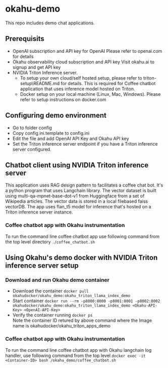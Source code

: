 # okahu-demo
This repo includes demo chat applications.

## Prerequisits
- OpenAI subscription and API key for OpenAI
Please refer to openai.com for details
- Okahu observability cloud subscription and API key
Visit okahu.ai to signup and get API key
- NVIDIA Triton Inference server.
  - To setup your own cloud/self hosted setup, please refer to triton-setup\README.md for details. This is required for Coffee chatbot application that uses inference model hosted on Triton.
  - Docker setup on your local machine (Linux, Mac, Windows). Please refer to setup instructions on docker.com

## Configuring demo environment
- Go to folder config
- Copy config.ini.template to config.ini
- Edit the file and add OpenAI API Key and Okahu API key
- Set the Triton inference server endpoint if you have a Triton inference server configured.


## Chatbot client using NVIDIA Triton inference server
This application uses RAG design pattern to facilitates a coffee chat bot. It's a python program that uses Langchain library. The vector dataset is built using multi-qa-mpnet-base-dot-v1 from Huggingface from a set of Wikipedia articles. The vector data is stored in a local filebased faiss vectorDB. The app uses flan_t5 model for inference that's hosted on a Triton inference server instance.
### Coffee chatbot app with Okahu instrumentation
To run the command line coffee chatbot app use following command from the top level directory
```./coffee_chatbot.sh```

## Using Okahu's demo docker with NVIDIA Triton inference server setup
### Download and run Okahu demo container
- Download the container
  ```docker pull okahudocker/okahu_demo:okahu_triton_llama_index_demo```
- Start container
  ```docker run --rm -p8000:8000 -p8001:8001 -p8002:8002  okahudocker/okahu_demo:okahu_triton_llama_index_demo <Okahu-API-Key> <OpenAI-API-Key> ```
- Verify the container running
  ``` docker ps ```  
  Note the container ID retured by above command where the Image name is okahudocker/okahu_triton_apps_demo
### Coffee chatbot app with Okahu instrumentation
To run the command line coffee chatbot app with Okahu langchain log handler, use following command from the top level
``` docker exec -it <Container-ID> bash /okahu_demo/coffee_chatbot.sh ``` 

